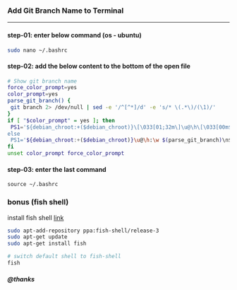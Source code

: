 ### Add Git Branch Name to Terminal
-----------------------------------

#### step-01: enter below command (os - ubuntu)
```bash
sudo nano ~/.bashrc
```

#### step-02: add the below content to the bottom of the open file
```bash
# Show git branch name
force_color_prompt=yes
color_prompt=yes
parse_git_branch() {
 git branch 2> /dev/null | sed -e '/^[^*]/d' -e 's/* \(.*\)/(\1)/'
}
if [ "$color_prompt" = yes ]; then
 PS1='${debian_chroot:+($debian_chroot)}\[\033[01;32m\]\u@\h\[\033[00m$
else
 PS1='${debian_chroot:+($debian_chroot)}\u@\h:\w $(parse_git_branch)\n$
fi
unset color_prompt force_color_prompt
```

#### step-03: enter the last command
```
source ~/.bashrc
```

### bonus (fish shell)
install fish shell [link](https://fishshell.com/)
```bash
sudo apt-add-repository ppa:fish-shell/release-3
sudo apt-get update
sudo apt-get install fish

# switch default shell to fish-shell
fish
```

##### @thanks
